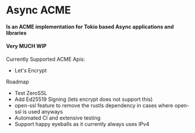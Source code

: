 # Async ACME
#### Is an ACME implementation for Tokio based Async applications and libraries
#### Very MUCH WIP

Currently Supported ACME Apis:
* Let's Encrypt

Roadmap
* Test ZeroSSL
* Add Ed25519 Signing (lets encrypt does not support this)
* open-ssl feature to remove the rustls dependency in cases where open-ssl is used anyways
* Automated CI and extensive testing
* Support happy eyeballs as it currently always uses IPv4